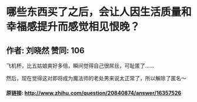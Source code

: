 # 哪些东西买了之后，会让人因生活质量和幸福感提升而感觉相见恨晚？
## 作者: 刘晓然  赞同: 106
飞机杯，比五姑娘爽好多倍，瞬间觉得自己很屌丝，可耻匿了……  
  
然后，现在觉得这对即将成为魔法师的老处男来说太正常了，所以解除了匿名～

#### 原链接: http://www.zhihu.com/question/20840874/answer/16357526